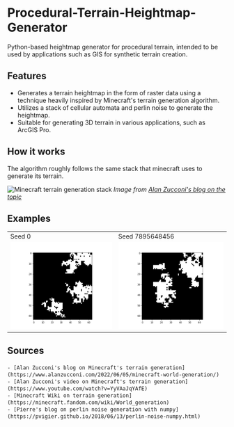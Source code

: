 # Procedural-Terrain-Heightmap-Generator
Python-based heightmap generator for procedural terrain, intended to be used by applications such as GIS for synthetic terrain creation.

## Features
- Generates a terrain heightmap in the form of raster data using a technique heavily inspired by Minecraft's terrain generation algorithm.
- Utilizes a stack of cellular automata and perlin noise to generate the heightmap.
- Suitable for generating 3D terrain in various applications, such as ArcGIS Pro.

## How it works
The algorithm roughly follows the same stack that minecraft uses to generate its terrain.

![Minecraft terrain generation stack](https://www.alanzucconi.com/wp-content/uploads/2022/05/biome_full.png)
*Image from [Alan Zucconi's blog on the topic](https://www.alanzucconi.com/2022/06/05/minecraft-world-generation/)*

## Examples
<table>
  <tr>
    <td>Seed 0</td>
     <td>Seed 7895648456</td>
  </tr>
  <tr>
    <td><img src="examples/heightmap_0.png" height=200></td>
    <td><img src="examples/heightmap_7895648456.png" height=200></td>
  </tr>
 </table>

 ## Sources
    - [Alan Zucconi's blog on Minecraft's terrain generation](https://www.alanzucconi.com/2022/06/05/minecraft-world-generation/)
    - [Alan Zucconi's video on Minecraft's terrain generation](https://www.youtube.com/watch?v=YyVAaJqYAfE)
    - [Minecraft Wiki on terrain generation](https://minecraft.fandom.com/wiki/World_generation)
    - [Pierre's blog on perlin noise generation with numpy](https://pvigier.github.io/2018/06/13/perlin-noise-numpy.html)